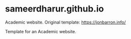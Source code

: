 # sameerdharur.github.io
Academic website. Original template: https://jonbarron.info/

Template for an Academic website.
